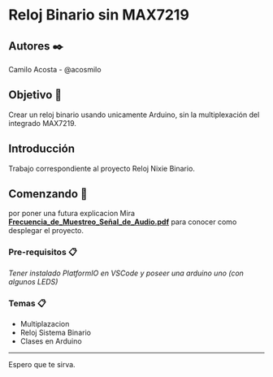# Reloj Binario sin MAX7219
## Autores ✒️
Camilo Acosta - @acosmilo

## Objetivo 🎯
Crear un reloj binario usando unicamente Arduino, sin la multiplexación del integrado MAX7219.

## Introducción

Trabajo correspondiente al proyecto Reloj Nixie Binario.

## Comenzando 🚀

por poner una futura explicacion
Mira **[Frecuencia_de_Muestreo_Señal_de_Audio.pdf](https://github.com/acosmilo/Frecuencia_de_Muestreo_Audio_Signal/raw/master/Frecuencia_de_Muestreo_Sen%CC%83al_de_Audio.pdf)** para conocer como desplegar el proyecto.


### Pre-requisitos 📋

_Tener instalado PlatformIO en VSCode y poseer una arduino uno (con algunos LEDS)_

### Temas 📋
* Multiplazacion
* Reloj Sistema Binario 
* Clases en Arduino

---
Espero que te sirva.